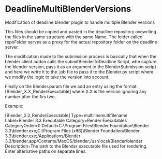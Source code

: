 # DeadlineMultiBlenderVersions
Modification of deadline blender plugin to handle multiple Blender versions

This files should be copied and pasted in the deadline repository ovewriting the files in the same structure with the same Name.
The folder called repoFolder serves as a proxy for the actual repository folder on the deadline server.

The modification made to the submission process is basically that when the blender client addon calls the submitBlenderToDeadline Script, whe capture the blender version, pass it as an argument to the BlenderSubmission script and here we write it to the .job file to pass it to the Blender.py script where we modify the logic to take the version into account.

Finally on the Blender.param file we add an entry using the format [Blender_X.X_RenderExecutable] where X.X is the version ignoring any number after the firs two.

Example:

[Blender_3.3_RenderExecutable]
Type=multilinemultifilename
Label=Blender 3.3 Executable
Category=Render Executables
CategoryOrder=0
Default=C:\Program Files\Blender Foundation\Blender 3.3\blender.exe;C:\Program Files (x86)\Blender Foundation\Blender 3.3\blender.exe;/Applications/Blender 3.3/blender.app/Contents/MacOS/blender;/usr/local/Blender/blender
Description=The path to the Blender executable file used for rendering. Enter alternative paths on separate lines.